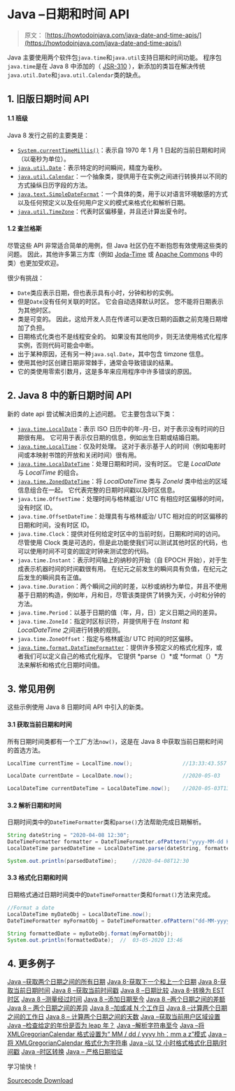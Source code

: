 # Java –日期和时间 API

> 原文： [https://howtodoinjava.com/java-date-and-time-apis/](https://howtodoinjava.com/java-date-and-time-apis/)

Java 主要使用两个软件包`java.time`和`java.util`支持日期和时间功能。 程序包`java.time`是在 Java 8 中添加的（ [JSR-310](https://jcp.org/en/jsr/detail?id=310) ），新添加的类旨在解决传统`java.util.Date`和`java.util.Calendar`类的缺点。

## 1\. 旧版日期时间 API

#### 1.1 班级

Java 8 发行之前的主要类是：

*   [`System.currentTimeMillis()`](https://docs.oracle.com/javase/7/docs/api/java/lang/System.html#currentTimeMillis())：表示自 1970 年 1 月 1 日起的当前日期和时间（以毫秒为单位）。
*   [`java.util.Date`](https://docs.oracle.com/javase/7/docs/api/java/util/Date.html)：表示特定的时间瞬间，精度为毫秒。
*   [`java.util.Calendar`](https://docs.oracle.com/javase/7/docs/api/java/util/Calendar.html)：一个抽象类，提供用于在实例之间进行转换并以不同的方式操纵日历字段的方法。
*   [`java.text.SimpleDateFormat`](https://docs.oracle.com/javase/7/docs/api/java/text/SimpleDateFormat.html)：一个具体的类，用于以对语言环境敏感的方式以及任何预定义以及任何用户定义的模式来格式化和解析日期。
*   [`java.util.TimeZone`](https://docs.oracle.com/javase/7/docs/api/java/util/TimeZone.html)：代表时区偏移量，并且还计算出夏令时。

#### 1.2 查兰格斯

尽管这些 API 非常适合简单的用例，但 Java 社区仍在不断抱怨有效使用这些类的问题。 因此，其他许多第三方库（例如 [Joda-Time](https://www.joda.org/joda-time/) 或 [Apache Commons](https://commons.apache.org/) 中的类）也更加受欢迎。

很少有挑战：

*   `Date`类应表示日期，但也表示具有小时，分钟和秒的实例。
*   但是`Date`没有任何关联的时区。 它会自动选择默认时区。 您不能将日期表示为其他时区。
*   类是可变的。 因此，这给开发人员在传递可以更改日期的函数之前克隆日期增加了负担。
*   日期格式化类也不是线程安全的。 如果没有其他同步，则无法使用格式化程序实例，否则代码可能会中断。
*   出于某种原因，还有另一种`java.sql.Date`，其中包含 timzone 信息。
*   使用其他时区创建日期非常棘手，通常会导致错误的结果。
*   它的类使用零索引数月，这是多年来应用程序中许多错误的原因。

## 2\. Java 8 中的新日期时间 API

新的 date api 尝试解决旧类的上述问题。 它主要包含以下类：

*   [`java.time.LocalDate`](https://howtodoinjava.com/java/date-time/compare-localdates/)：表示 ISO 日历中的年-月-日，对于表示没有时间的日期很有用。 它可用于表示仅日期的信息，例如出生日期或结婚日期。
*   [`java.time.LocalTime`](https://howtodoinjava.com/java/date-time/java-localtime/)：仅及时处理。 这对于表示基于人的时间（例如电影时间或本映射书馆的开放和关闭时间）很有用。
*   [`java.time.LocalDateTime`](https://howtodoinjava.com/java/date-time/compare-localdatetime/)：处理日期和时间，没有时区。 它是 *LocalDate* 与 *LocalTime* 的组合。
*   [`java.time.ZonedDateTime`](https://howtodoinjava.com/java/date-time/zoneddatetime-comparison/)：将 *LocalDateTime* 类与 *ZoneId* 类中给出的区域信息组合在一起。 它代表完整的日期时间戳以及时区信息。
*   `java.time.OffsetTime`：处理时间与格林威治/ UTC 有相应时区偏移的时间，没有时区 ID。
*   `java.time.OffsetDateTime`：处理具有与格林威治/ UTC 相对应的时区偏移的日期和时间，没有时区 ID。
*   `java.time.Clock`：提供对任何给定时区中的当前时刻，日期和时间的访问。 尽管使用 Clock 类是可选的，但是此功能使我们可以测试其他时区的代码，也可以使用时间不可变的固定时钟来测试您的代码。
*   `java.time.Instant`：表示时间轴上的纳秒的开始（自 EPOCH 开始），对于生成表示机器时间的时间戳很有用。 在纪元之前发生的瞬间具有负值，在纪元之后发生的瞬间具有正值。
*   `java.time.Duration`：两个瞬间之间的时差，以秒或纳秒为单位，并且不使用基于日期的构造，例如年，月和日，尽管该类提供了转换为天，小时和分钟的方法。
*   `java.time.Period`：以基于日期的值（年，月，日）定义日期之间的差异。
*   `java.time.ZoneId`：指定时区标识符，并提供用于在 *Instant* 和 *LocalDateTime* 之间进行转换的规则。
*   `java.time.ZoneOffset`：指定与格林威治/ UTC 时间的时区偏移。
*   [`java.time.format.DateTimeFormatter`](https://howtodoinjava.com/java/date-time/java8-datetimeformatter-example/)：提供许多预定义的格式化程序，或者我们可以定义自己的格式化程序。 它提供 *parse（）*或 *format（）*方法来解析和格式化日期时间值。

## 3\. 常见用例

这些示例使用 Java 8 日期时间 API 中引入的新类。

#### 3.1 获取当前日期和时间

所有日期时间类都有一个工厂方法`now()`，这是在 Java 8 中获取当前日期和时间的首选方法。

```java
LocalTime currentTime = LocalTime.now();				//13:33:43.557

LocalDate currentDate = LocalDate.now();				//2020-05-03

LocalDateTime currentDateTime = LocalDateTime.now();	//2020-05-03T13:33:43.557

```

#### 3.2 解析日期和时间

日期时间类中的`DateTimeFormatter`类和`parse()`方法帮助完成日期解析。

```java
String dateString = "2020-04-08 12:30";
DateTimeFormatter formatter = DateTimeFormatter.ofPattern("yyyy-MM-dd HH:mm");
LocalDateTime parsedDateTime = LocalDateTime.parse(dateString, formatter);

System.out.println(parsedDateTime);		//2020-04-08T12:30

```

#### 3.3 格式化日期和时间

日期格式通过日期时间类中的`DateTimeFormatter`类和`format()`方法来完成。

```java
//Format a date
LocalDateTime myDateObj = LocalDateTime.now();
DateTimeFormatter myFormatObj = DateTimeFormatter.ofPattern("dd-MM-yyyy HH:mm");

String formattedDate = myDateObj.format(myFormatObj);
System.out.println(formattedDate);	//	03-05-2020 13:46

```

## 4\. 更多例子

[Java –获取两个日期之间的所有日期](https://howtodoinjava.com/java/date-time/dates-between-two-dates/)
[Java 8-获取下一个和上一个日期](https://howtodoinjava.com/java/date-time/java8-next-previous-date/)
[Java 8-获取当前日期时间](https://howtodoinjava.com/java/date-time/current-date-time/)
[Java 8 –获取当前时间戳](https://howtodoinjava.com/java/date-time/get-current-timestamp/)
[Java 8 –日期比较](https://howtodoinjava.com/java/date-time/compare-dates/)
[Java 8-转换为 EST 时区](https://howtodoinjava.com/java/date-time/convert-date-time-to-est-est5edt/)
[Java 8 –测量经过时间](https://howtodoinjava.com/java/date-time/execution-elapsed-time/)
[Java 8 –添加日期至今](https://howtodoinjava.com/java/date-time/add-days-to-date-localdatetime/)
[Java 8 –两个日期之间的差额](https://howtodoinjava.com/java/date-time/duration-between-two-dates/)
[Java 8 – 两个日期之间的差异](https://howtodoinjava.com/java/date-time/calculate-difference-between-two-dates-in-java/)
[Java 8 –加或减 N 个工作日](https://howtodoinjava.com/java/date-time/add-subtract-business-days/)
[Java 8 –计算两个日期之间的工作日](https://howtodoinjava.com/java/date-time/calculate-business-days/)
[Java 8 – 计算两个日期之间的天数](https://howtodoinjava.com/java/date-time/calculate-days-between-dates/)
[Java –获取当前用户区域设置](https://howtodoinjava.com/java/date-time/how-to-get-current-user-locale-in-java/)
[Java –检查给定的年份是否为 leap 年？](https://howtodoinjava.com/java/date-time/check-leap-year/)
[Java –解析字符串至今](https://howtodoinjava.com/java/date-time/java-parse-string-to-date/)
[Java –将 XMLGregorianCalendar 格式设置为“ MM / dd / yyyy hh：mm a z”模式](https://howtodoinjava.com/java/date-time/format-xmlgregoriancalendar-to-date-pattern/)
[Java –将 XMLGregorianCalendar 格式化为字符串](https://howtodoinjava.com/java/date-time/xmlgregoriancalendar-date-string-example/)
[Java –以 12 小时格式格式化日期/时间戳](https://howtodoinjava.com/java/date-time/format-time-12-hours-pattern/)
[Java –时区转换](https://howtodoinjava.com/java/date-time/convert-date-between-timezones/)
[Java – 严格日期验证](https://howtodoinjava.com/java/date-time/strict-date-validation-simpledateformat-setlenient/)

学习愉快！

[Sourcecode Download](https://github.com/lokeshgupta1981/Core-Java/tree/master/src/com/howtodoinjava/core/datetime)